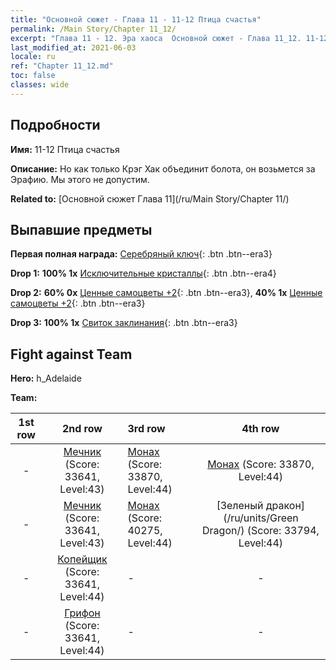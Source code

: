 ```yaml
---
title: "Основной сюжет - Глава 11 - 11-12 Птица счастья"
permalink: /Main Story/Chapter 11_12/
excerpt: "Глава 11 - 12. Эра хаоса  Основной сюжет - Глава 11_12. 11-12 Птица счастья"
last_modified_at: 2021-06-03
locale: ru
ref: "Chapter 11_12.md"
toc: false
classes: wide
---
```


## Подробности

 **Имя:** 11-12 Птица счастья

 **Описание:** Но как только Крэг Хак объединит болота, он возьмется за Эрафию. Мы этого не допустим.

 **Related to:** [Основной сюжет Глава 11](/ru/Main Story/Chapter 11/)

## Выпавшие предметы

 **Первая полная награда:** [Серебряный ключ](/ItemsRU/con_693/){: .btn .btn--era3}

 **Drop 1:** **100% 1x** [Исключительные кристаллы](/ItemsRU/mat_38/){: .btn .btn--era4}

 **Drop 2:** **60% 0x** [Ценные самоцветы +2](/ItemsRU/mat_30/){: .btn .btn--era3}, **40% 1x** [Ценные самоцветы +2](/ItemsRU/mat_30/){: .btn .btn--era3}

 **Drop 3:** **100% 1x** [Свиток заклинания](/ItemsRU/con_694/){: .btn .btn--era3}


## Fight against Team
 **Hero:** h_Adelaide

 **Team:**


  | 1st row | 2nd row | 3rd row | 4th row |
  |:----:|:----:|:----|:----:|
  | - | [Мечник](/ru/units/Swordsman/) (Score: 33641, Level:43)  | [Монах](/ru/units/Monk/) (Score: 33870, Level:44)  | [Монах](/ru/units/Monk/) (Score: 33870, Level:44)  |
  | - | [Мечник](/ru/units/Swordsman/) (Score: 33641, Level:43)  | [Монах](/ru/units/Monk/) (Score: 40275, Level:44)  | [Зеленый дракон](/ru/units/Green Dragon/) (Score: 33794, Level:44)  |
  | - | [Копейщик](/ru/units/Pikeman/) (Score: 33641, Level:44)  | - | - |
  | - | [Грифон](/ru/units/Griffin/) (Score: 33641, Level:44)  | - | - |


